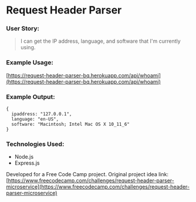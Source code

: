# Request Header Parser

### User Story:

> I can get the IP address, language, and software that I'm currently using.

### Example Usage:

[https://request-header-parser-bq.herokuapp.com/api/whoami](https://request-header-parser-bq.herokuapp.com/api/whoami)

### Example Output:

```
{
  ipaddress: "127.0.0.1",
  language: "en-US",
  software: "Macintosh; Intel Mac OS X 10_11_6"
}
```

### Technologies Used:

* Node.js
* Express.js

Developed for a Free Code Camp project. Original project idea link: [https://www.freecodecamp.com/challenges/request-header-parser-microservice](https://www.freecodecamp.com/challenges/request-header-parser-microservice)
